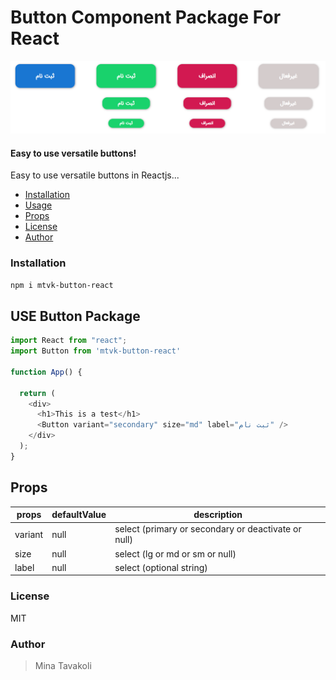 # Button Component Package For React

![button-component](https://github.com/minatavakoli/mtvk-button-react/blob/master/public/buttonimage.png)

#### Easy to use versatile buttons!

Easy to use versatile buttons in Reactjs...

- [Installation](#installation)
- [Usage](#USE)
- [Props](#Props)
- [License](#license)
- [Author](#author)

### Installation

```bash
npm i mtvk-button-react
```

## USE Button Package

```js
import React from "react";
import Button from 'mtvk-button-react'

function App() {

  return (
    <div>
      <h1>This is a test</h1>
      <Button variant="secondary" size="md" label="ثبت نام" />
    </div>
  );
}
```

## Props

| props    | defaultValue | description                                              |
| -------- | ------------ | -------------------------------------------------------- |
| variant  | null         | select (primary or secondary or deactivate or null) |
| size     | null         | select (lg or md or sm or null) |
| label    | null         | select (optional string) |

### License

MIT

### Author

> Mina Tavakoli

